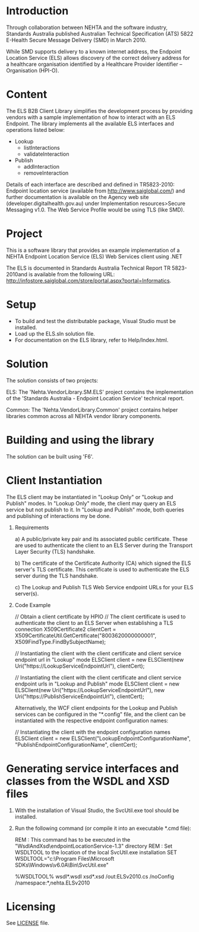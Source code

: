 # Introduction
Through collaboration between NEHTA and the software industry, Standards Australia published Australian Technical Specification (ATS) 5822 E-Health Secure Message Delivery (SMD) in March 2010.

While SMD supports delivery to a known internet address, the Endpoint Location Service (ELS) allows discovery of the correct delivery address for a healthcare organisation identified by a Healthcare Provider Identifier – Organisation (HPI-O).

# Content
The ELS B2B Client Library simplifies the development process by providing vendors with a sample implementation of how to interact with an ELS Endpoint. The library implements all the available ELS interfaces and operations listed below:

- Lookup
	- listInteractions
	- validateInteraction
- Publish
	- addInteraction
	- removeInteraction

Details of each interface are described and defined in TR5823-2010: Endpoint location service (available from http://www.saiglobal.com/) and further documentation is available on the Agency web site (developer.digitalhealth.gov.au) under Implementation resources>Secure Messaging v1.0. The Web Service Profile would be using TLS (like SMD).

# Project
This is a software library that provides an example implementation of a NEHTA Endpoint Location Service (ELS) Web Services client using .NET
 
The ELS is documented in Standards Australia Technical Report TR 5823-2010and is available from the following URL:
    http://infostore.saiglobal.com/store/portal.aspx?portal=Informatics.

# Setup
- To build and test the distributable package, Visual Studio must be installed.
- Load up the ELS.sln solution file.
- For documentation on the ELS library, refer to Help/Index.html.

# Solution
The solution consists of two projects:

ELS: The 'Nehta.VendorLibrary.SM.ELS' project contains the implementation of the 'Standards Australia - Endpoint Location Service' technical report.

Common: The 'Nehta.VendorLibrary.Common' project contains helper libraries common across all NEHTA vendor library components.

# Building and using the library
The solution can be built using 'F6'. 

# Client Instantiation
The ELS client may be instantiated in "Lookup Only" or "Lookup and Publish" modes. In "Lookup Only" mode, the client may query an ELS service but not publish to it. In "Lookup and Publish" mode, both queries and publishing of interactions my be done.

1. Requirements

   a) A public/private key pair and its associated public certificate. These are used to authenticate the client to an ELS Server during the Transport Layer Security (TLS) handshake. 

   b) The certificate of the Certificate Authority (CA) which signed the ELS server's TLS certificate. This certificate is used to authenticate the ELS server during the TLS handshake. 
 
   c) The Lookup and Publish TLS Web Service endpoint URLs for your ELS server(s).

2. Code Example

   // Obtain a client certificate by HPIO
   // The client certificate is used to authenticate the client to an ELS Server when establishing a TLS connection
   X509Certificate2 clientCert = X509CertificateUtil.GetCertificate("8003620000000001", X509FindType.FindBySubjectName);

   // Instantiating the client with the client certificate and client service endpoint url in "Lookup" mode
   ELSClient client = new ELSClient(new Uri("https://LookupServiceEndpointUrl"), clientCert);

   // Instantiating the client with the client certificate and client service endpoint urls in "Lookup and Publish" mode
   ELSClient client = new ELSClient(new Uri("https://LookupServiceEndpointUrl"), new Uri("https://PublishServiceEndpointUrl"), clientCert);
   
   Alternatively, the WCF client endpoints for the Lookup and Publish services can be configured in the "*.config" file, and the
   client can be instantiated with the respective endpoint configuration names:

   // Instantiating the client with the endpoint configuration names
   ELSClient client = new ELSClient("LookupEndpointConfigurationName", "PublishEndpointConfigurationName", clientCert);


# Generating service interfaces and classes from the WSDL and XSD files
1. With the installation of Visual Studio, the SvcUtil.exe tool should be installed.

2. Run the following command (or compile it into an executable *.cmd file):

   REM : This command has to be executed in the "WsdlAndXsd\endpointLocationService-1.3" directory
   REM : Set WSDLTOOL to the location of the local SvcUtil.exe installation
   SET WSDLTOOL="c:\Program Files\Microsoft SDKs\Windows\v6.0A\Bin\SvcUtil.exe"

   %WSDLTOOL% wsdl\*.wsdl xsd\*.xsd /out:ELSv2010.cs /noConfig /namespace:*,nehta.ELSv2010

# Licensing
See [LICENSE](LICENSE.txt) file.
